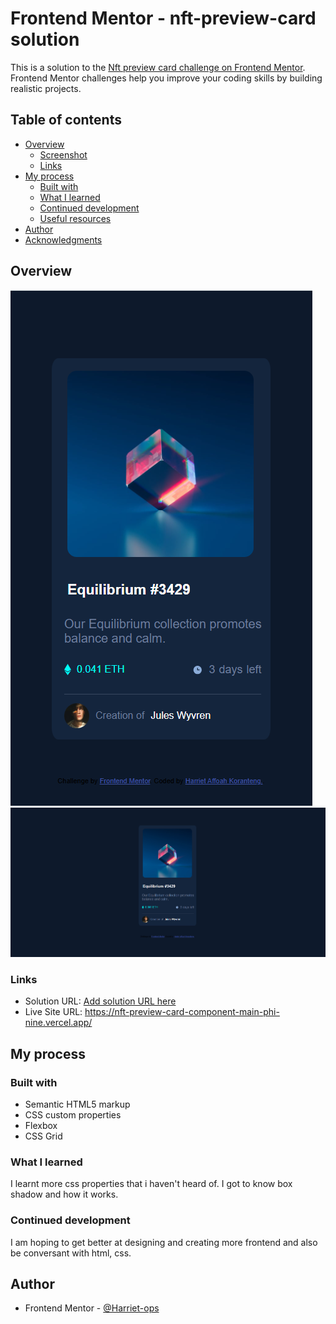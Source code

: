 # Frontend Mentor - nft-preview-card solution

This is a solution to the [Nft preview card challenge on Frontend Mentor](https://www.frontendmentor.io/challenges/nft-preview-card-component-SbdUL_w0U). Frontend Mentor challenges help you improve your coding skills by building realistic projects. 

## Table of contents

- [Overview](#overview)
  - [Screenshot](#screenshot)
  - [Links](#links)
- [My process](#my-process)
  - [Built with](#built-with)
  - [What I learned](#what-i-learned)
  - [Continued development](#continued-development)
  - [Useful resources](#useful-resources)
- [Author](#author)
- [Acknowledgments](#acknowledgments)



## Overview
![screenshot](image-mobile.png)
![screenshot-2](image-desktop.png)


### Links

- Solution URL: [Add solution URL here](https://your-solution-url.com)
- Live Site URL: https://nft-preview-card-component-main-phi-nine.vercel.app/

## My process

### Built with

- Semantic HTML5 markup
- CSS custom properties
- Flexbox
- CSS Grid


### What I learned
I learnt more css properties that i haven't heard of. I got to know box shadow and how it works.

### Continued development
I am hoping to get better at designing and creating more frontend and also be conversant with html, css.


## Author

- Frontend Mentor - [@Harriet-ops](https://www.frontendmentor.io/profile/Harriet-ops)

